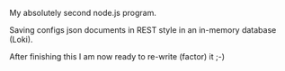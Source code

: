 My absolutely second node.js program.

Saving configs json documents in REST style  in an in-memory database (Loki).

After finishing this I am now ready to re-write (factor) it ;-)